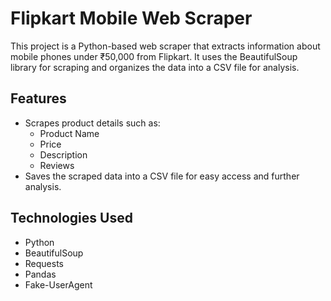 # Flipkart Mobile Web Scraper

This project is a Python-based web scraper that extracts information about mobile phones under ₹50,000 from Flipkart. It uses the BeautifulSoup library for scraping and organizes the data into a CSV file for analysis.

## Features
- Scrapes product details such as:
  - Product Name
  - Price
  - Description
  - Reviews
- Saves the scraped data into a CSV file for easy access and further analysis.

## Technologies Used
- Python
- BeautifulSoup
- Requests
- Pandas
- Fake-UserAgent

